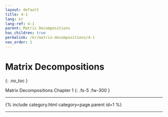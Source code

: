 ```yaml
---
layout: default
title: 4-1
lang: kr
lang-ref: 4-1
parent: Matrix Decompositions
has_children: true
permalink: /kr/matrix-decompositions/4-1
nav_order: 1
---
```


# Matrix Decompositions
{: .no_toc }


Matrix Decompositions Chapter 1
{: .fs-5 .fw-300 }

---

{% include category.html category=page.parent id=1 %}

---

